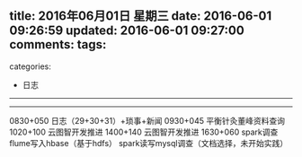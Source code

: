 title: 2016年06月01日 星期三
date: 2016-06-01 09:26:59
updated: 2016-06-01 09:27:00
comments:
tags:
- 
categories:
- 日志

---



---

0830+050 日志（29+30+31）+琐事+新闻
0930+045 平衡针灸董峰资料查询
1020+100 云图智开发推进
1400+140 云图智开发推进
1630+060 spark调查
            flume写入hbase（基于hdfs）
            spark读写mysql调查（文档选择，未开始实践）

